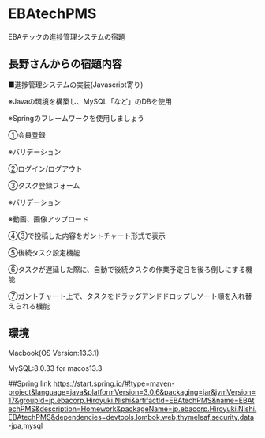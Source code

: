 # EBAtechPMS
EBAテックの進捗管理システムの宿題

## 長野さんからの宿題内容
■進捗管理システムの実装(Javascript寄り)

※Javaの環境を構築し、MySQL「など」のDBを使用

※Springのフレームワークを使用しましょう

①会員登録

※バリデーション

②ログイン/ログアウト

③タスク登録フォーム

※バリデーション

※動画、画像アップロード

④③で投稿した内容をガントチャート形式で表示

⑤後続タスク設定機能

⑥タスクが遅延した際に、自動で後続タスクの作業予定日を後ろ倒しにする機能

⑦ガントチャート上で、タスクをドラッグアンドドロップしソート順を入れ替えられる機能

## 環境
Macbook(OS Version:13.3.1)

MySQL:8.0.33 for macos13.3

##Spring link
https://start.spring.io/#!type=maven-project&language=java&platformVersion=3.0.6&packaging=jar&jvmVersion=17&groupId=jp.ebacorp.Hiroyuki.Nishi&artifactId=EBAtechPMS&name=EBAtechPMS&description=Homework&packageName=jp.ebacorp.Hiroyuki.Nishi.EBAtechPMS&dependencies=devtools,lombok,web,thymeleaf,security,data-jpa,mysql
